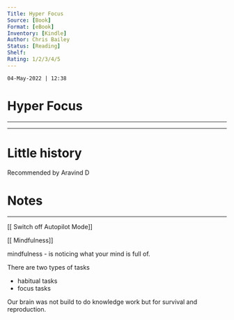 ```yaml
---
Title: Hyper Focus
Source: [Book]
Format: [eBook]
Inventory: [Kindle]
Author: Chris Bailey
Status: [Reading]
Shelf: 
Rating: 1/2/3/4/5
---
```

`04-May-2022 | 12:38`

# Hyper Focus
---



---

# Little history

Recommended by Aravind D


# Notes 
---

[[ Switch off Autopilot Mode]]


[[ Mindfulness]]

mindfulness - is noticing what your mind is full of.

There are two types of tasks 

- habitual tasks 
- focus tasks

Our brain was not build to do knowledge work but for survival and reproduction.

